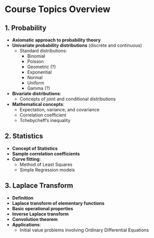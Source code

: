 # Course Topics Overview

## 1. Probability 
- **Axiomatic approach to probability theory**
- **Univariate probability distributions** (discrete and continuous)
  - Standard distributions:
    - Binomial  
    - Poisson  
    - Geometric (?)  
    - Exponential  
    - Normal  
    - Uniform  
    - Gamma (?)  
- **Bivariate distributions**:
  - Concepts of joint and conditional distributions
- **Mathematical concepts**:
  - Expectation, variance, and covariance  
  - Correlation coefficient  
  - Tchebycheff’s inequality  

## 2. Statistics 
- **Concept of Statistics**
- **Sample correlation coefficients**
- **Curve fitting**:
  - Method of Least Squares  
  - Simple Regression models  

## 3. Laplace Transform
- **Definition**
- **Laplace transform of elementary functions**
- **Basic operational properties**
- **Inverse Laplace transform**
- **Convolution theorem**
- **Applications**:
  - Initial value problems involving Ordinary Differential Equations  


